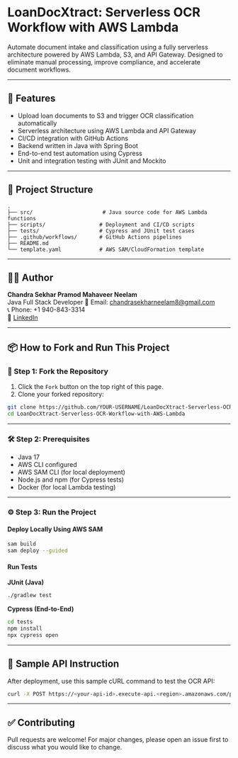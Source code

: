 # LoanDocXtract: Serverless OCR Workflow with AWS Lambda

Automate document intake and classification using a fully serverless architecture powered by AWS Lambda, S3, and API Gateway. Designed to eliminate manual processing, improve compliance, and accelerate document workflows.

---

## 🚀 Features

- Upload loan documents to S3 and trigger OCR classification automatically
- Serverless architecture using AWS Lambda and API Gateway
- CI/CD integration with GitHub Actions
- Backend written in Java with Spring Boot
- End-to-end test automation using Cypress
- Unit and integration testing with JUnit and Mockito

---

## 📁 Project Structure

```
.
├── src/                      # Java source code for AWS Lambda functions
├── scripts/                 # Deployment and CI/CD scripts
├── tests/                   # Cypress and JUnit test cases
├── .github/workflows/       # GitHub Actions pipelines
├── README.md
└── template.yaml            # AWS SAM/CloudFormation template
```

---

## 🧑‍💻 Author

**Chandra Sekhar Pramod Mahaveer Neelam**  
Java Full Stack Developer
📧 Email: chandrasekharneelam8@gmail.com  
📞 Phone: +1 940-843-3314  
🔗 [LinkedIn](http://www.linkedin.com/in/chandraneelam5)

---

## 📦 How to Fork and Run This Project

### 🔁 Step 1: Fork the Repository

1. Click the `Fork` button on the top right of this page.
2. Clone your forked repository:

```bash
git clone https://github.com/YOUR-USERNAME/LoanDocXtract-Serverless-OCR-Workflow-with-AWS-Lambda.git
cd LoanDocXtract-Serverless-OCR-Workflow-with-AWS-Lambda
```

---

### 🛠️ Step 2: Prerequisites

- Java 17
- AWS CLI configured
- AWS SAM CLI (for local deployment)
- Node.js and npm (for Cypress tests)
- Docker (for local Lambda testing)

---

### ⚙️ Step 3: Run the Project

#### Deploy Locally Using AWS SAM

```bash
sam build
sam deploy --guided
```

#### Run Tests

**JUnit (Java)**

```bash
./gradlew test
```

**Cypress (End-to-End)**

```bash
cd tests
npm install
npx cypress open
```

---

## 🧪 Sample API Instruction

After deployment, use this sample cURL command to test the OCR API:

```bash
curl -X POST https://<your-api-id>.execute-api.<region>.amazonaws.com/prod/ocr   -H "Content-Type: multipart/form-data"   -F "file=@sample-loan-doc.pdf"
```

---

## ✅ Contributing

Pull requests are welcome! For major changes, please open an issue first to discuss what you would like to change.
